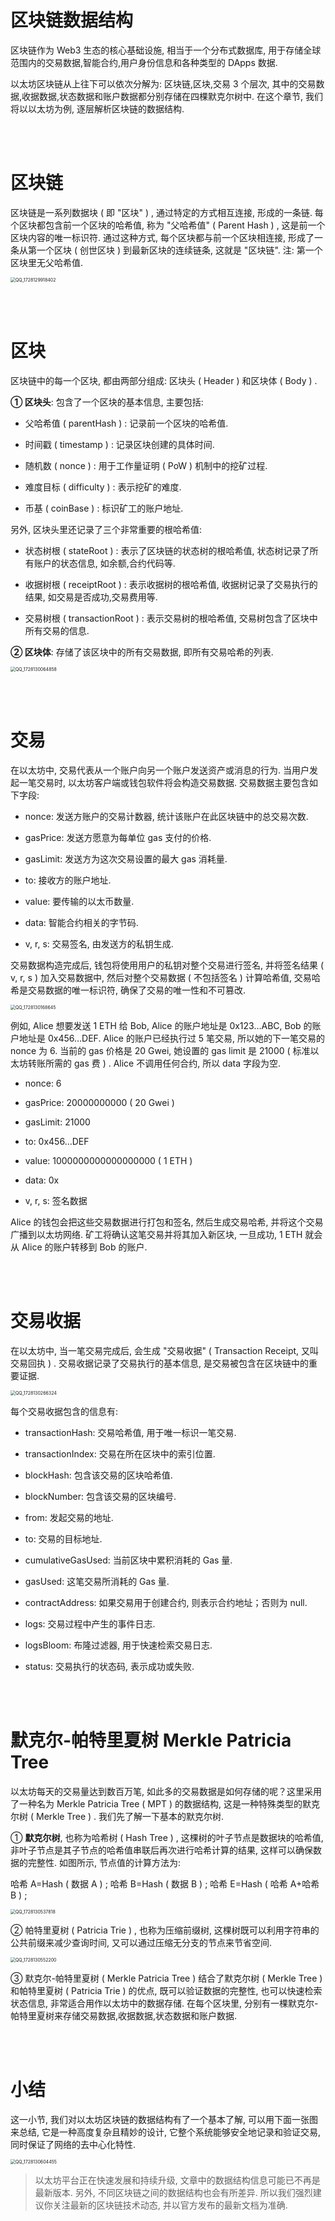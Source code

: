 # 区块链数据结构

区块链作为 Web3 生态的核心基础设施, 相当于一个分布式数据库, 用于存储全球范围内的交易数据,智能合约,用户身份信息和各种类型的 DApps 数据.

以太坊区块链从上往下可以依次分解为: 区块链,区块,交易 3 个层次, 其中的交易数据,收据数据,状态数据和账户数据都分别存储在四棵默克尔树中. 在这个章节, 我们将以以太坊为例, 逐层解析区块链的数据结构.

<br><br>

# 区块链

区块链是一系列数据块 ( 即 "区块" ) , 通过特定的方式相互连接, 形成的一条链. 每个区块都包含前一个区块的哈希值, 称为 "父哈希值" ( Parent Hash ) , 这是前一个区块内容的唯一标识符. 通过这种方式, 每个区块都与前一个区块相连接, 形成了一条从第一个区块 ( 创世区块 ) 到最新区块的连续链条, 这就是 "区块链". 注: 第一个区块里无父哈希值.

<img src="./picture/QQ_1728129918402.png" alt="QQ_1728129918402" style="zoom:50%;" />

<br><br>

# 区块

区块链中的每一个区块, 都由两部分组成: 区块头 ( Header ) 和区块体 ( Body ) .

**① 区块头**: 包含了一个区块的基本信息, 主要包括:

-   父哈希值 ( parentHash ) : 记录前一个区块的哈希值.

-   时间戳 ( timestamp ) : 记录区块创建的具体时间.

-   随机数 ( nonce ) : 用于工作量证明 ( PoW ) 机制中的挖矿过程.

-   难度目标 ( difficulty ) : 表示挖矿的难度.

-   币基 ( coinBase ) : 标识矿工的账户地址.

另外, 区块头里还记录了三个非常重要的根哈希值:

-   状态树根 ( stateRoot ) : 表示了区块链的状态树的根哈希值, 状态树记录了所有账户的状态信息, 如余额,合约代码等.

-   收据树根 ( receiptRoot ) : 表示收据树的根哈希值, 收据树记录了交易执行的结果, 如交易是否成功,交易费用等.

-   交易树根 ( transactionRoot ) : 表示交易树的根哈希值, 交易树包含了区块中所有交易的信息.

**② 区块体**: 存储了该区块中的所有交易数据, 即所有交易哈希的列表.

<img src="./picture/QQ_1728130064858.png" alt="QQ_1728130064858" style="zoom:50%;" />

<br><br>

# 交易

在以太坊中, 交易代表从一个账户向另一个账户发送资产或消息的行为. 当用户发起一笔交易时, 以太坊客户端或钱包软件将会构造交易数据. 交易数据主要包含如下字段:

-   nonce: 发送方账户的交易计数器, 统计该账户在此区块链中的总交易次数.

-   gasPrice: 发送方愿意为每单位 gas 支付的价格.

-   gasLimit: 发送方为这次交易设置的最大 gas 消耗量.

-   to: 接收方的账户地址.

-   value: 要传输的以太币数量.

-   data: 智能合约相关的字节码.

-   v, r, s: 交易签名, 由发送方的私钥生成.

交易数据构造完成后, 钱包将使用用户的私钥对整个交易进行签名, 并将签名结果 ( v, r, s ) 加入交易数据中, 然后对整个交易数据 ( 不包括签名 ) 计算哈希值, 交易哈希是交易数据的唯一标识符, 确保了交易的唯一性和不可篡改.

<img src="./picture/QQ_1728130168645.png" alt="QQ_1728130168645" style="zoom: 50%;" />

例如, Alice 想要发送 1 ETH 给 Bob, Alice 的账户地址是 0x123…ABC, Bob 的账户地址是 0x456…DEF. Alice 的账户已经执行过 5 笔交易, 所以她的下一笔交易的 nonce 为 6. 当前的 gas 价格是 20 Gwei, 她设置的 gas limit 是 21000 ( 标准以太坊转账所需的 gas 费 ) . Alice 不调用任何合约, 所以 data 字段为空.

-   nonce: 6

-   gasPrice: 20000000000 ( 20 Gwei )

-   gasLimit: 21000

-   to: 0x456…DEF

-   value: 1000000000000000000 ( 1 ETH )

-   data: 0x

-   v, r, s: 签名数据

Alice 的钱包会把这些交易数据进行打包和签名, 然后生成交易哈希, 并将这个交易广播到以太坊网络. 矿工将确认这笔交易并将其加入新区块, 一旦成功, 1 ETH 就会从 Alice 的账户转移到 Bob 的账户.

<br><br>

# 交易收据

在以太坊中, 当一笔交易完成后, 会生成 "交易收据" ( Transaction Receipt, 又叫交易回执 ) . 交易收据记录了交易执行的基本信息, 是交易被包含在区块链中的重要证据.

<img src="./picture/QQ_1728130266324.png" alt="QQ_1728130266324" style="zoom:50%;" />

每个交易收据包含的信息有:

-   transactionHash: 交易哈希值, 用于唯一标识一笔交易.

-   transactionIndex: 交易在所在区块中的索引位置.

-   blockHash: 包含该交易的区块哈希值.

-   blockNumber: 包含该交易的区块编号.

-   from: 发起交易的地址.

-   to: 交易的目标地址.

-   cumulativeGasUsed: 当前区块中累积消耗的 Gas 量.

-   gasUsed: 这笔交易所消耗的 Gas 量.

-   contractAddress: 如果交易用于创建合约, 则表示合约地址；否则为 null.

-   logs: 交易过程中产生的事件日志.

-   logsBloom: 布隆过滤器, 用于快速检索交易日志.

-   status: 交易执行的状态码, 表示成功或失败.

<br><br>

# 默克尔-帕特里夏树 Merkle Patricia Tree

以太坊每天的交易量达到数百万笔, 如此多的交易数据是如何存储的呢？这里采用了一种名为 Merkle Patricia Tree ( MPT ) 的数据结构, 这是一种特殊类型的默克尔树 ( Merkle Tree ) . 我们先了解一下基本的默克尔树.

① **默克尔树**, 也称为哈希树 ( Hash Tree ) , 这棵树的叶子节点是数据块的哈希值, 非叶子节点是其子节点的哈希值串联后再次进行哈希计算的结果, 这样可以确保数据的完整性. 如图所示, 节点值的计算方法为:

哈希 A=Hash ( 数据 A ) ; 哈希 B=Hash ( 数据 B ) ; 哈希 E=Hash ( 哈希 A+哈希 B ) ;

<img src="./picture/QQ_1728130537818.png" alt="QQ_1728130537818" style="zoom:50%;" />

② 帕特里夏树 ( Patricia Trie ) , 也称为压缩前缀树, 这棵树既可以利用字符串的公共前缀来减少查询时间, 又可以通过压缩无分支的节点来节省空间.

<img src="./picture/QQ_1728130552200.png" alt="QQ_1728130552200" style="zoom:50%;" />

③ 默克尔-帕特里夏树 ( Merkle Patricia Tree ) 结合了默克尔树 ( Merkle Tree ) 和帕特里夏树 ( Patricia Trie ) 的优点, 既可以验证数据的完整性, 也可以快速检索状态信息, 非常适合用作以太坊中的数据存储. 在每个区块里, 分别有一棵默克尔-帕特里夏树来存储交易数据,收据数据,状态数据和账户数据.

<br><br>

# 小结

这一小节, 我们对以太坊区块链的数据结构有了一个基本了解, 可以用下面一张图来总结, 它是一种高度复杂且精妙的设计, 它整个系统能够安全地记录和验证交易, 同时保证了网络的去中心化特性.

<img src="./picture/QQ_1728130604455.png" alt="QQ_1728130604455" style="zoom:50%;" />

> 以太坊平台正在快速发展和持续升级, 文章中的数据结构信息可能已不再是最新版本. 另外, 不同区块链之间的数据结构也会有所差异. 所以我们强烈建议你关注最新的区块链技术动态, 并以官方发布的最新文档为准确.

<br><br>
